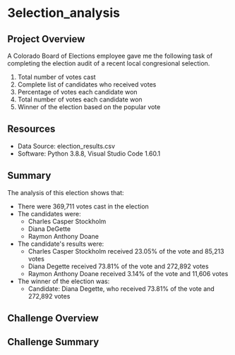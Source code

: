 # 3election_analysis

## Project Overview
A Colorado Board of Elections employee gave me the following task of completing the election audit of a recent local congresional selection.

1. Total number of votes cast
2. Complete list of candidates who received votes
3. Percentage of votes each candidate won
4. Total number of votes each candidate won
5. Winner of the election based on the popular vote

## Resources
- Data Source: election_results.csv
- Software: Python 3.8.8, Visual Studio Code 1.60.1

## Summary
The analysis of this election shows that:
- There were 369,711 votes cast in the election
- The candidates were:
    - Charles Casper Stockholm
    - Diana DeGette
    - Raymon Anthony Doane
- The candidate's results were:
    - Charles Casper Stockholm received 23.05% of the vote and 85,213 votes
    - Diana Degette received 73.81% of the vote and 272,892 votes
    - Raymon Anthony Doane received 3.14% of the vote and 11,606 votes
- The winner of the election was:
    - Candidate: Diana Degette, who received 73.81% of the vote and 272,892 votes

## Challenge Overview

## Challenge Summary
